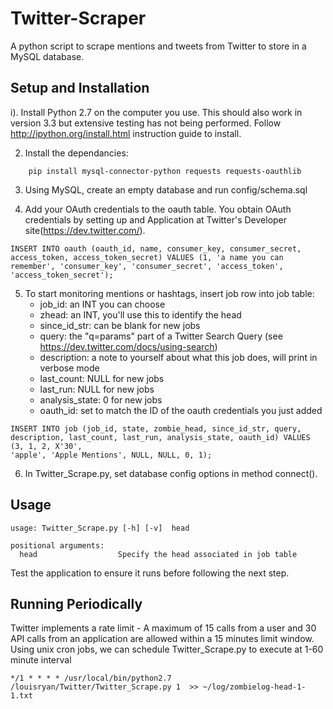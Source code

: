 Twitter-Scraper
==============
A python script to scrape mentions and tweets from Twitter to store in a MySQL database. 


Setup and Installation
----------------------

i). Install Python 2.7 on the computer you use. This should also work in version 3.3 but extensive testing has not being performed. Follow http://ipython.org/install.html instruction guide to install. 

2. Install the dependancies:
```
	pip install mysql-connector-python requests requests-oauthlib
```

3. Using MySQL, create an empty database and run config/schema.sql

4. Add your OAuth credentials to the oauth table. You obtain OAuth credentials by setting up and Application at Twitter's Developer site(https://dev.twitter.com/).

```
INSERT INTO oauth (oauth_id, name, consumer_key, consumer_secret, access_token, access_token_secret) VALUES (1, 'a name you can remember', 'consumer_key', 'consumer_secret', 'access_token', 'access_token_secret');
```

5. To start monitoring mentions or hashtags, insert job row into job table:
	* job_id: an INT you can choose
	* zhead: an INT, you'll use this to identify the head
	* since_id_str: can be blank for new jobs
	* query: the "q=params" part of a Twitter Search Query (see https://dev.twitter.com/docs/using-search)
	* description: a note to yourself about what this job does, will print in verbose mode 
	* last_count: NULL for new jobs
	* last_run: NULL for new jobs
	* analysis_state: 0 for new jobs
	* oauth_id: set to match the ID of the oauth credentials you just added 

```
INSERT INTO job (job_id, state, zombie_head, since_id_str, query, description, last_count, last_run, analysis_state, oauth_id) VALUES (3, 1, 2, X'30', 
'apple', 'Apple Mentions', NULL, NULL, 0, 1);
```

6. In Twitter_Scrape.py, set database config options in method connect(). 

Usage
------
```
usage: Twitter_Scrape.py [-h] [-v]  head

positional arguments:
  head                  Specify the head associated in job table
```

Test the application to ensure it runs before following the next step.

 Running Periodically
 ---------------------

 Twitter implements a rate limit - A maximum of 15 calls from a user and 30 API calls from an application are allowed within a 15 minutes limit window. Using unix cron jobs, we can schedule Twitter_Scrape.py to execute at 1-60 minute interval

```
*/1 * * * * /usr/local/bin/python2.7 /louisryan/Twitter/Twitter_Scrape.py 1  >> ~/log/zombielog-head-1-1.txt
```